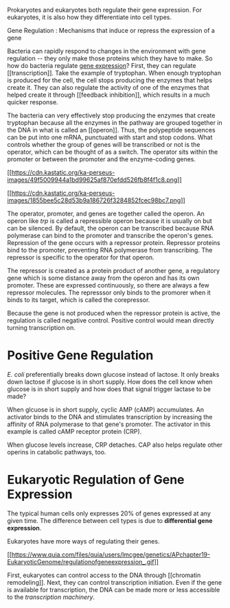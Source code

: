 Prokaryotes and eukaryotes both regulate their gene expression. For eukaryotes, it is also how they differentiate into cell types.

Gene Regulation
: Mechanisms that induce or repress the expression of a gene

Bacteria can rapidly respond to changes in the environment with gene regulation -- they only make those proteins which they have to make. So how do bacteria regulate [gene expression](./)? First, they can regulate [[transcription]]. Take the example of tryptophan. When enough tryptophan is produced for the cell, the cell stops producing the enzymes that helps create it. They can also regulate the activity of one of the enzymes that helped create it through [[feedback inhibition]], which results in a much quicker response.

The bacteria can very effectively stop producing the enzymes that create tryptophan because all the enzymes in the pathway are grouped together in the DNA in what is called an [[operon]]. Thus, the polypeptide sequences can be put into one mRNA, punctuated with start and stop codons. What controls whether the group of genes will be transcribed or not is the operator, which can be thought of as a switch. The operator sits within the promoter or between the promoter and the enzyme-coding genes.

[[https://cdn.kastatic.org/ka-perseus-images/49f5009944a1bd99625af870efdd526fb8f4f1c8.png]]

[[https://cdn.kastatic.org/ka-perseus-images/1855bee5c28d53b9a186726f3284852fcec98bc7.png]]

The operator, promoter, and genes are together called the operon. An operon like _trp_ is called a repressible operon because it is usually on but can be silenced. By default, the operon can be transcribed because RNA polymerase can bind to the promoter and transcribe the operon's genes. Repression of the gene occurs with a repressor protein. Repressor proteins bind to the promoter, preventing RNA polymerase from transcribing. The repressor is specific to the operator for that operon.

The repressor is created as a protein product of another gene, a regulatory gene which is some distance away from the operon and has its own promoter. These are expressed continuously, so there are always a few repressor molecules. The represssor only binds to the promorer when it binds to its target, which is called the corepressor.

Because the gene is not produced when the repressor protein is active, the regulation is called negative control. Positive control would mean directly turning transcription on.

# Positive Gene Regulation

_E. coli_ preferentially breaks down glucose instead of lactose. It only breaks down lactose if glucose is in short supply. How does the cell know when glucose is in short supply and how does that signal trigger lactase to be made?

When glcuose is in short supply, cyclic AMP (cAMP) accumulates. An activator binds to the DNA and stimulates transcription by increasing the affinity of RNA polymerase to that gene's promoter. The activator in this example is called cAMP receptor protein (CRP). 

When glucose levels increase, CRP detaches. CAP also helps regulate other operins in catabolic pathways, too.

# Eukaryotic Regulation of Gene Expression

The typical human cells only expresses 20% of genes expressed at any given time. The difference between cell types is due to **differential gene expression**.

Eukaryotes have more ways of regulating their genes.

[[https://www.quia.com/files/quia/users/lmcgee/genetics/APchapter19-EukaryoticGenome/regulationofgeneexpression_.gif]]

First, eukaryotes can control access to the DNA through [[chromatin remodeling]]. Next, they can control transcription initiation. Even if the gene is available for transcription, the DNA can be made more or less accessible to the _transcription machinery_.